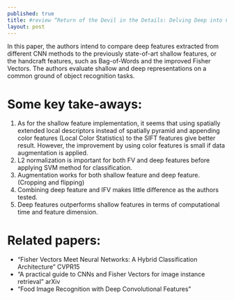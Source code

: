 ```yaml
---
published: true
title: #review “Return of the Devil in the Details: Delving Deep into Convolutional Nets”
layout: post
---
```

In this paper, the authors intend to compare deep features extracted from different CNN methods to the previously state-of-art shallow features, or the handcraft features, such as Bag-of-Words and the improved Fisher Vectors. The authors evaluate shallow and deep representations on a common ground of object recognition tasks.

 

# Some key take-aways:

1. As for the shallow feature implementation, it seems that using spatially extended local descriptors instead of spatially pyramid and appending color features (Local Color Statistics) to the SIFT features give better result. However, the improvement by using color features is small if data augmentation is applied.
2. L2 normalization is important for both FV and deep features before applying SVM method for classification.
3. Augmentation works for both shallow feature and deep feature. (Cropping and flipping)
4. Combining deep feature and IFV makes little difference as the authors tested.
5. Deep features outperforms shallow features in terms of computational time and feature dimension.
 

# Related papers:

* “Fisher Vectors Meet Neural Networks: A Hybrid Classification Architecture” CVPR15
* “A practical guide to CNNs and Fisher Vectors for image instance retrieval” arXiv
* “Food Image Recognition with Deep Convolutional Features”